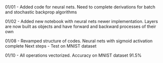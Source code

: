 01/01 - Added code for neural nets. Need to complete derivations for batch and stochastic backprop algorithms

01/02 - Added new notebook with neural nets newer implementation. Layers are now built as objects and have forward and backward processes of their own

01/08 - Revamped structure of codes. Neural nets with sigmoid activation complete
Next steps - Test on MNIST dataset

01/10 - All operations vectorized. Accuracy on MNIST dataset 91.5%
